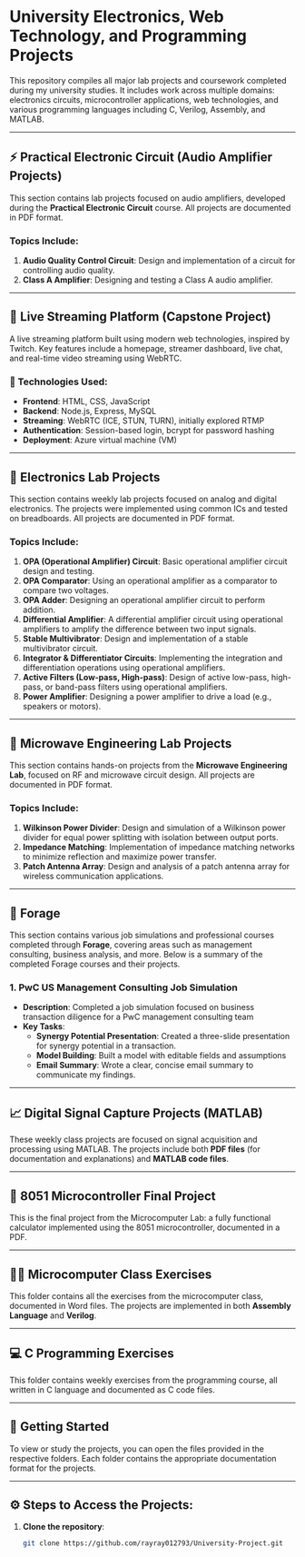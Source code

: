 # University Electronics, Web Technology, and Programming Projects

This repository compiles all major lab projects and coursework completed during my university studies. It includes work across multiple domains: electronics circuits, microcontroller applications, web technologies, and various programming languages including C, Verilog, Assembly, and MATLAB.

---

## ⚡ **Practical Electronic Circuit (Audio Amplifier Projects)**

This section contains lab projects focused on audio amplifiers, developed during the **Practical Electronic Circuit** course. All projects are documented in PDF format.

### Topics Include:
1. **Audio Quality Control Circuit**: Design and implementation of a circuit for controlling audio quality.
2. **Class A Amplifier**: Designing and testing a Class A audio amplifier.

---

## 📡 **Live Streaming Platform (Capstone Project)**

A live streaming platform built using modern web technologies, inspired by Twitch. Key features include a homepage, streamer dashboard, live chat, and real-time video streaming using WebRTC.

### 🔧 Technologies Used:
- **Frontend**: HTML, CSS, JavaScript
- **Backend**: Node.js, Express, MySQL
- **Streaming**: WebRTC (ICE, STUN, TURN), initially explored RTMP
- **Authentication**: Session-based login, bcrypt for password hashing
- **Deployment**: Azure virtual machine (VM)

---

## 🔌 **Electronics Lab Projects**

This section contains weekly lab projects focused on analog and digital electronics. The projects were implemented using common ICs and tested on breadboards. All projects are documented in PDF format.

### Topics Include:
1. **OPA (Operational Amplifier) Circuit**: Basic operational amplifier circuit design and testing.
2. **OPA Comparator**: Using an operational amplifier as a comparator to compare two voltages.
3. **OPA Adder**: Designing an operational amplifier circuit to perform addition.
4. **Differential Amplifier**: A differential amplifier circuit using operational amplifiers to amplify the difference between two input signals.
5. **Stable Multivibrator**: Design and implementation of a stable multivibrator circuit.
6. **Integrator & Differentiator Circuits**: Implementing the integration and differentiation operations using operational amplifiers.
7. **Active Filters (Low-pass, High-pass)**: Design of active low-pass, high-pass, or band-pass filters using operational amplifiers.
8. **Power Amplifier**: Designing a power amplifier to drive a load (e.g., speakers or motors).

---

## 📶 **Microwave Engineering Lab Projects**

This section contains hands-on projects from the **Microwave Engineering Lab**, focused on RF and microwave circuit design. All projects are documented in PDF format.

### Topics Include:
1. **Wilkinson Power Divider**: Design and simulation of a Wilkinson power divider for equal power splitting with isolation between output ports.
2. **Impedance Matching**: Implementation of impedance matching networks to minimize reflection and maximize power transfer.
3. **Patch Antenna Array**: Design and analysis of a patch antenna array for wireless communication applications.

---

## 💼 **Forage**

This section contains various job simulations and professional courses completed through **Forage**, covering areas such as management consulting, business analysis, and more. Below is a summary of the completed Forage courses and their projects.

### 1. **PwC US Management Consulting Job Simulation**
   - **Description**: Completed a job simulation focused on business transaction diligence for a PwC management consulting team
   - **Key Tasks**:
     - **Synergy Potential Presentation**: Created a three-slide presentation for synergy potential in a transaction.
     - **Model Building**: Built a model with editable fields and assumptions
     - **Email Summary**: Wrote a clear, concise email summary to communicate my findings.

---

## 📈 **Digital Signal Capture Projects (MATLAB)**

These weekly class projects are focused on signal acquisition and processing using MATLAB. The projects include both **PDF files** (for documentation and explanations) and **MATLAB code files**.

---

## 🧮 **8051 Microcontroller Final Project**

This is the final project from the Microcomputer Lab: a fully functional calculator implemented using the 8051 microcontroller, documented in a PDF.

---

## 👨‍💻 **Microcomputer Class Exercises**

This folder contains all the exercises from the microcomputer class, documented in Word files. The projects are implemented in both **Assembly Language** and **Verilog**.

---

## 💻 **C Programming Exercises**

This folder contains weekly exercises from the programming course, all written in C language and documented as C code files.

---

## 🚀 **Getting Started**

To view or study the projects, you can open the files provided in the respective folders. Each folder contains the appropriate documentation format for the projects.

---

## ⚙️ **Steps to Access the Projects:**

1. **Clone the repository**:
   ```bash
   git clone https://github.com/rayray012793/University-Project.git
